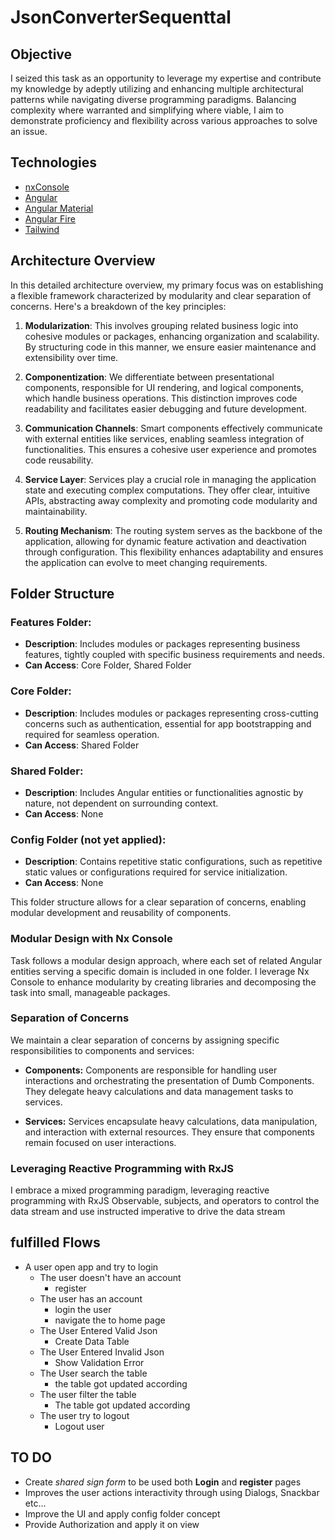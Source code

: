 # JsonConverterSequenttal

## Objective

I seized this task as an opportunity to leverage my expertise and contribute my knowledge by adeptly utilizing and enhancing multiple architectural patterns while navigating diverse programming paradigms. Balancing complexity where warranted and simplifying where viable, I aim to demonstrate proficiency and flexibility across various approaches to solve an issue.

## Technologies

- [nxConsole](https://nx.dev/recipes/nx-console)
- [Angular](link)
- [Angular Material](link)
- [Angular Fire](https://github.com/angular/angularfire)
- [Tailwind](link)

## Architecture Overview

In this detailed architecture overview, my primary focus was on establishing a flexible framework characterized by modularity and clear separation of concerns. Here's a breakdown of the key principles:

1. **Modularization**: This involves grouping related business logic into cohesive modules or packages, enhancing organization and scalability. By structuring code in this manner, we ensure easier maintenance and extensibility over time.

2. **Componentization**: We differentiate between presentational components, responsible for UI rendering, and logical components, which handle business operations. This distinction improves code readability and facilitates easier debugging and future development.

3. **Communication Channels**: Smart components effectively communicate with external entities like services, enabling seamless integration of functionalities. This ensures a cohesive user experience and promotes code reusability.

4. **Service Layer**: Services play a crucial role in managing the application state and executing complex computations. They offer clear, intuitive APIs, abstracting away complexity and promoting code modularity and maintainability.

5. **Routing Mechanism**: The routing system serves as the backbone of the application, allowing for dynamic feature activation and deactivation through configuration. This flexibility enhances adaptability and ensures the application can evolve to meet changing requirements.




## Folder Structure

### Features Folder:
- **Description**: Includes modules or packages representing business features, tightly coupled with specific business requirements and needs.
- **Can Access**: Core Folder, Shared Folder

### Core Folder:
- **Description**: Includes modules or packages representing cross-cutting concerns such as authentication, essential for app bootstrapping and required for seamless operation.
- **Can Access**: Shared Folder

### Shared Folder:
- **Description**: Includes Angular entities or functionalities agnostic by nature, not dependent on surrounding context.
- **Can Access**: None

### Config Folder (not yet applied):
- **Description**: Contains repetitive static configurations, such as repetitive static values or configurations required for service initialization.
- **Can Access**: None


This folder structure allows for a clear separation of concerns, enabling modular development and reusability of components.





### Modular Design with Nx Console

Task follows a modular design approach, where each set of related Angular entities serving a specific domain is included in one folder. I leverage Nx Console to enhance modularity by creating libraries and decomposing the task into small, manageable packages.


### Separation of Concerns

We maintain a clear separation of concerns by assigning specific responsibilities to components and services:

- **Components:** Components are responsible for handling user interactions and orchestrating the presentation of Dumb Components. They delegate heavy calculations and data management tasks to services.
  
- **Services:** Services encapsulate heavy calculations, data manipulation, and interaction with external resources. They ensure that components remain focused on user interactions.

### Leveraging Reactive Programming with RxJS

I embrace a mixed programming paradigm, leveraging reactive programming with RxJS Observable, subjects, and operators to control the data stream and use instructed imperative to drive the data stream



## fulfilled Flows

- A user open app and try to login
  - The user doesn't have an account 
    - register
  - The user has an account
    - login the user
    - navigate the to home page
  - The User Entered Valid Json
    - Create Data Table
  - The User Entered Invalid Json
    - Show Validation Error
  - The User search the table
    - the table got updated according
  - The user filter the table
    - The table got updated according
  - The user try to logout
    - Logout user

## TO DO
- Create *shared sign form* to be used both **Login**  and **register** pages
- Improves the user actions interactivity through using Dialogs, Snackbar etc...
- Improve the UI and apply config folder concept 
- Provide Authorization and apply it on view
